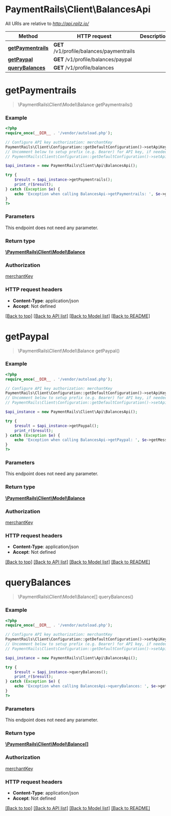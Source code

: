 # PaymentRails\Client\BalancesApi

All URIs are relative to *http://api.railz.io/*

Method | HTTP request | Description
------------- | ------------- | -------------
[**getPaymentrails**](BalancesApi.md#getPaymentrails) | **GET** /v1/profile/balances/paymentrails | 
[**getPaypal**](BalancesApi.md#getPaypal) | **GET** /v1/profile/balances/paypal | 
[**queryBalances**](BalancesApi.md#queryBalances) | **GET** /v1/profile/balances | 


# **getPaymentrails**
> \PaymentRails\Client\Model\Balance getPaymentrails()



### Example
```php
<?php
require_once(__DIR__ . '/vendor/autoload.php');

// Configure API key authorization: merchantKey
PaymentRails\Client\Configuration::getDefaultConfiguration()->setApiKey('x-api-key', 'YOUR_API_KEY');
// Uncomment below to setup prefix (e.g. Bearer) for API key, if needed
// PaymentRails\Client\Configuration::getDefaultConfiguration()->setApiKeyPrefix('x-api-key', 'Bearer');

$api_instance = new PaymentRails\Client\Api\BalancesApi();

try {
    $result = $api_instance->getPaymentrails();
    print_r($result);
} catch (Exception $e) {
    echo 'Exception when calling BalancesApi->getPaymentrails: ', $e->getMessage(), PHP_EOL;
}
?>
```

### Parameters
This endpoint does not need any parameter.

### Return type

[**\PaymentRails\Client\Model\Balance**](../Model/Balance.md)

### Authorization

[merchantKey](../../README.md#merchantKey)

### HTTP request headers

 - **Content-Type**: application/json
 - **Accept**: Not defined

[[Back to top]](#) [[Back to API list]](../../README.md#documentation-for-api-endpoints) [[Back to Model list]](../../README.md#documentation-for-models) [[Back to README]](../../README.md)

# **getPaypal**
> \PaymentRails\Client\Model\Balance getPaypal()



### Example
```php
<?php
require_once(__DIR__ . '/vendor/autoload.php');

// Configure API key authorization: merchantKey
PaymentRails\Client\Configuration::getDefaultConfiguration()->setApiKey('x-api-key', 'YOUR_API_KEY');
// Uncomment below to setup prefix (e.g. Bearer) for API key, if needed
// PaymentRails\Client\Configuration::getDefaultConfiguration()->setApiKeyPrefix('x-api-key', 'Bearer');

$api_instance = new PaymentRails\Client\Api\BalancesApi();

try {
    $result = $api_instance->getPaypal();
    print_r($result);
} catch (Exception $e) {
    echo 'Exception when calling BalancesApi->getPaypal: ', $e->getMessage(), PHP_EOL;
}
?>
```

### Parameters
This endpoint does not need any parameter.

### Return type

[**\PaymentRails\Client\Model\Balance**](../Model/Balance.md)

### Authorization

[merchantKey](../../README.md#merchantKey)

### HTTP request headers

 - **Content-Type**: application/json
 - **Accept**: Not defined

[[Back to top]](#) [[Back to API list]](../../README.md#documentation-for-api-endpoints) [[Back to Model list]](../../README.md#documentation-for-models) [[Back to README]](../../README.md)

# **queryBalances**
> \PaymentRails\Client\Model\Balance[] queryBalances()



### Example
```php
<?php
require_once(__DIR__ . '/vendor/autoload.php');

// Configure API key authorization: merchantKey
PaymentRails\Client\Configuration::getDefaultConfiguration()->setApiKey('x-api-key', 'YOUR_API_KEY');
// Uncomment below to setup prefix (e.g. Bearer) for API key, if needed
// PaymentRails\Client\Configuration::getDefaultConfiguration()->setApiKeyPrefix('x-api-key', 'Bearer');

$api_instance = new PaymentRails\Client\Api\BalancesApi();

try {
    $result = $api_instance->queryBalances();
    print_r($result);
} catch (Exception $e) {
    echo 'Exception when calling BalancesApi->queryBalances: ', $e->getMessage(), PHP_EOL;
}
?>
```

### Parameters
This endpoint does not need any parameter.

### Return type

[**\PaymentRails\Client\Model\Balance[]**](../Model/Balance.md)

### Authorization

[merchantKey](../../README.md#merchantKey)

### HTTP request headers

 - **Content-Type**: application/json
 - **Accept**: Not defined

[[Back to top]](#) [[Back to API list]](../../README.md#documentation-for-api-endpoints) [[Back to Model list]](../../README.md#documentation-for-models) [[Back to README]](../../README.md)

